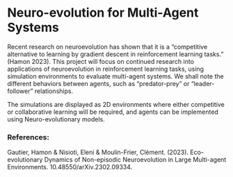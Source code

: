 # Neuro-evolution for Multi-Agent Systems
Recent research on neuroevolution has shown that it is a “competitive alternative to learning by gradient descent in reinforcement learning tasks.” (Hamon 2023). This project will focus on continued research into applications of neuroevolution in reinforcement learning tasks, using simulation environments to evaluate multi-agent systems. We shall note the different behaviors between agents, such as “predator-prey” or “leader-follower” relationships. 

The simulations are displayed as 2D environments where either competitive or collaborative learning will be required, and agents can be implemented using Neuro-evolutionary models.

### References:
Gautier, Hamon & Nisioti, Eleni & Moulin-Frier, Clément. (2023). Eco-evolutionary Dynamics of Non-episodic Neuroevolution in Large Multi-agent Environments. 10.48550/arXiv.2302.09334. 

